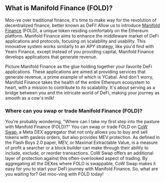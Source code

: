 <h2>What is Manifold Finance (FOLD)?</h2>

<p>Moo-ve over traditional finance, it's time to make way for the revolution of decentralized finance, better known as DeFi! Allow us to introduce <a href="https://manifoldfinance.com" rel="nofollow noopener noreferrer" target="_blank">Manifold Finance</a> (FOLD), a unique token residing comfortably on the Ethereum platform. Manifold Finance aims to enhance the middleware market of DeFi applications and protocols, focusing on scalability and usability. This innovative system works similarly to an APY strategy, like you'd find with Yearn Finance, except instead of you providing capital, Manifold Finance develops applications that generate revenue.</p>

<p>Picture Manifold Finance as the glue holding together your favorite DeFi applications. These applications are aimed at providing services that generate revenue, a prime example of which is YCabal. And don't worry, Manifold Finance takes the health of the entire Ethereum ecosystem to heart, with a mission to contribute to its scalability. It's about serving as a bridge between you and the intricate world of DeFi, making your journey as smooth as a cow's milk!</p>

<h3>Where can you swap or trade Manifold Finance (FOLD)?</h3>

<p>You're probably wondering, "Where can I take my first step into the pasture with Manifold Finance (FOLD)?" You can swap or trade FOLD on <a href="https://swap.cow.fi/" rel="noopener" target="_blank">CoW Swap</a>, a Meta DEX aggregator that not only allows you to buy and sell tokens with gasless orders, but also provides MEV protection. As defined in the Flash Boys 2.0 paper, MEV, or Maximal Extractable Value, is a measure of profit a searcher or a block builder can make through their ability to include, exclude, or reorder transactions. CoW Swap offers an additional layer of protection against this often-overlooked aspect of trading. By aggregating all the DEXes where FOLD is swappable, CoW Swap makes it easy for you to start your DeFi journey with Manifold Finance. So, what are you waiting for? Get moo-ving with FOLD today!</p>
